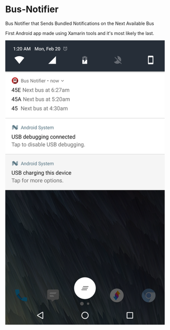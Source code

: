 # Bus-Notifier
Bus Notifier that Sends Bundled Notifications on the Next Available Bus

First Android app made using Xamarin tools and it's most likely the last.

<img src="https://github.com/TroyFernandes/Bus-Notifier/blob/master/Bus%20Notifier/sample/showcase.png" width="800">
